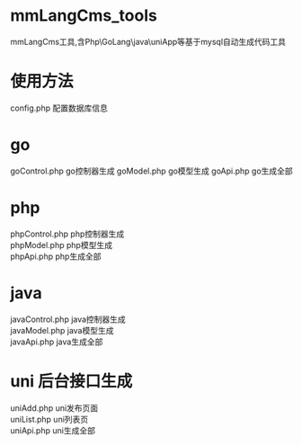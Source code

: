 # mmLangCms_tools
 mmLangCms工具,含Php\GoLang\java\uniApp等基于mysql自动生成代码工具  
# 使用方法
 config.php 配置数据库信息  
 # go 
 goControl.php go控制器生成 
 goModel.php go模型生成 
 goApi.php go生成全部  
 # php  
 phpControl.php php控制器生成  
 phpModel.php php模型生成  
 phpApi.php php生成全部  
 # java  
javaControl.php java控制器生成  
javaModel.php java模型生成  
javaApi.php java生成全部  
# uni 后台接口生成   
uniAdd.php uni发布页面  
uniList.php uni列表页  
uniApi.php uni生成全部  
 
 
 
